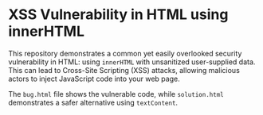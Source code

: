 # XSS Vulnerability in HTML using innerHTML

This repository demonstrates a common yet easily overlooked security vulnerability in HTML: using `innerHTML` with unsanitized user-supplied data.  This can lead to Cross-Site Scripting (XSS) attacks, allowing malicious actors to inject JavaScript code into your web page.

The `bug.html` file shows the vulnerable code, while `solution.html` demonstrates a safer alternative using `textContent`.